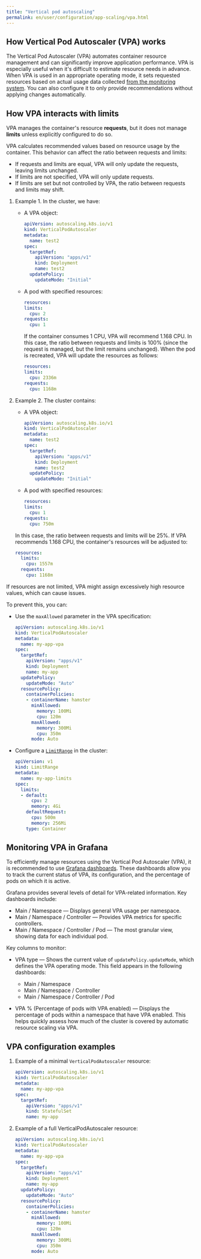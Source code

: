 ```yaml
---
title: "Vertical pod autoscaling"
permalink: en/user/configuration/app-scaling/vpa.html
---
```


## How Vertical Pod Autoscaler (VPA) works

The Vertical Pod Autoscaler (VPA) automates container resource management and can significantly improve application performance. VPA is especially useful when it's difficult to estimate resource needs in advance. When VPA is used in an appropriate operating mode, it sets requested resources based on actual usage data collected [from the monitoring system](../../monitoring/). You can also configure it to only provide recommendations without applying changes automatically.

## How VPA interacts with limits

VPA manages the container's resource **requests**, but it does not manage **limits** unless explicitly configured to do so.

VPA calculates recommended values based on resource usage by the container. This behavior can affect the ratio between requests and limits:

- If requests and limits are equal, VPA will only update the requests, leaving limits unchanged.
- If limits are not specified, VPA will only update requests.
- If limits are set but not controlled by VPA, the ratio between requests and limits may shift.

1. Example 1. In the cluster, we have:

   - A VPA object:

     ```yaml
     apiVersion: autoscaling.k8s.io/v1
     kind: VerticalPodAutoscaler
     metadata:
       name: test2
     spec:
       targetRef:
         apiVersion: "apps/v1"
         kind: Deployment
         name: test2
       updatePolicy:
         updateMode: "Initial"
     ```

   - A pod with specified resources:

     ```yaml
     resources:
     limits:
       cpu: 2
     requests:
       cpu: 1
     ```

     If the container consumes 1 CPU, VPA will recommend 1.168 CPU. In this case, the ratio between requests and limits is 100% (since the request is managed, but the limit remains unchanged). When the pod is recreated, VPA will update the resources as follows:

     ```yaml
     resources:
     limits:
       cpu: 2336m
     requests:
       cpu: 1168m
     ```

1. Example 2. The cluster contains:

   - A VPA object:

     ```yaml
     apiVersion: autoscaling.k8s.io/v1
     kind: VerticalPodAutoscaler
     metadata:
       name: test2
     spec:
       targetRef:
         apiVersion: "apps/v1"
         kind: Deployment
         name: test2
       updatePolicy:
         updateMode: "Initial"
     ```

   - A pod with specified resources:

     ```yaml
     resources:
     limits:
       cpu: 1
     requests:
       cpu: 750m
     ```

    In this case, the ratio between requests and limits will be 25%. If VPA recommends 1.168 CPU, the container's resources will be adjusted to:

     ```yaml
     resources:
       limits:
         cpu: 1557m
       requests:
         cpu: 1168m
     ```

If resources are not limited, VPA might assign excessively high resource values, which can cause issues.

To prevent this, you can:

- Use the `maxAllowed` parameter in the VPA specification:

  ```yaml
  apiVersion: autoscaling.k8s.io/v1
  kind: VerticalPodAutoscaler
  metadata:
    name: my-app-vpa
  spec:
    targetRef:
      apiVersion: "apps/v1"
      kind: Deployment
      name: my-app
    updatePolicy:
      updateMode: "Auto"
    resourcePolicy:
      containerPolicies:
      - containerName: hamster
        minAllowed:
          memory: 100Mi
          cpu: 120m
        maxAllowed:
          memory: 300Mi
          cpu: 350m
        mode: Auto
  ```

- Configure a [`LimitRange`](https://kubernetes.io/docs/tasks/administer-cluster/manage-resources/memory-default-namespace/) in the cluster:

  ```yaml
  apiVersion: v1
  kind: LimitRange
  metadata:
    name: my-app-limits
  spec:
    limits:
    - default:
        cpu: 2
        memory: 4Gi
      defaultRequest:
        cpu: 500m
        memory: 256Mi
      type: Container
  ```

## Monitoring VPA in Grafana

To efficiently manage resources using the Vertical Pod Autoscaler (VPA), it is recommended to use [Grafana dashboards](../../web/grafana.html#working-with-dashboards). These dashboards allow you to track the current status of VPA, its configuration, and the percentage of pods on which it is active.

Grafana provides several levels of detail for VPA-related information. Key dashboards include:

- Main / Namespace — Displays general VPA usage per namespace.
- Main / Namespace / Controller — Provides VPA metrics for specific controllers.
- Main / Namespace / Controller / Pod — The most granular view, showing data for each individual pod.

Key columns to monitor:

- VPA type — Shows the current value of `updatePolicy.updateMode`, which defines the VPA operating mode. This field appears in the following dashboards:
  - Main / Namespace
  - Main / Namespace / Controller
  - Main / Namespace / Controller / Pod

- VPA % (Percentage of pods with VPA enabled) — Displays the percentage of pods within a namespace that have VPA enabled. This helps quickly assess how much of the cluster is covered by automatic resource scaling via VPA.

## VPA configuration examples

1. Example of a minimal `VerticalPodAutoscaler` resource:

   ```yaml
   apiVersion: autoscaling.k8s.io/v1
   kind: VerticalPodAutoscaler
   metadata:
     name: my-app-vpa
   spec:
     targetRef:
       apiVersion: "apps/v1"
       kind: StatefulSet
       name: my-app
   ```

1. Example of a full VerticalPodAutoscaler resource:

   ```yaml
   apiVersion: autoscaling.k8s.io/v1
   kind: VerticalPodAutoscaler
   metadata:
     name: my-app-vpa
   spec:
     targetRef:
       apiVersion: "apps/v1"
       kind: Deployment
       name: my-app
     updatePolicy:
       updateMode: "Auto"
     resourcePolicy:
       containerPolicies:
       - containerName: hamster
         minAllowed:
           memory: 100Mi
           cpu: 120m
         maxAllowed:
           memory: 300Mi
           cpu: 350m
         mode: Auto
    ```
